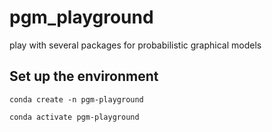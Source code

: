 # pgm_playground
play with several packages for probabilistic graphical models

## Set up the environment 
```
conda create -n pgm-playground
```
```
conda activate pgm-playground
```
